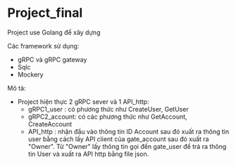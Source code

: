 # Project_final

Project use Golang để xây dựng 

Các framework sử dụng:
+ gRPC và gRPC gateway
+ Sqlc 
+ Mockery 

Mô tả: 

- Project hiện thực 2 gRPC sever và 1 API_http:
    + gRPC1_user : có phương thức như CreateUser, GetUser
    + gRPC2_account: có các phương thức như GetAccount, CreateAccount
    + API_http : nhận đầu vào thông tin ID Account sau đó xuất ra thông tin user bằng cách lấy API client của gate_account sau đó xuất ra "Owner". Từ "Owner" lấy thông tin gọi đến gate_user để trả ra thông tin User và xuất ra API http bằng file json.
  
